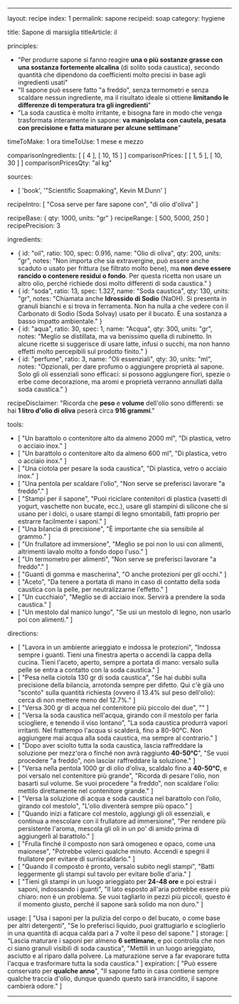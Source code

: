 ---

layout: recipe
index: 1
permalink: sapone
recipeid: soap
category: hygiene

title: Sapone di marsiglia
titleArticle: il

principles:
  - "Per produrre sapone si fanno reagire <strong>una o più sostanze grasse con una sostanza fortemente alcalina</strong> (di solito soda caustica), secondo quantità che dipendono da coefficienti molto precisi in base agli ingredienti usati"
  - "Il sapone può essere fatto &quot;a freddo&quot;, senza termometri e senza scaldare nessun ingrediente, ma il risultato ideale si ottiene <strong>limitando le differenze di temperatura tra gli ingredienti</strong>"
  - "La soda caustica è molto irritante, e bisogna fare in modo che venga trasformata interamente in sapone: <strong>va manipolata con cautela, pesata con precisione e fatta maturare per alcune settimane</strong>"

timeToMake: 1 ora
timeToUse: 1 mese e mezzo

comparisonIngredients: [ [ 4 ], [ 10, 15 ] ]
comparisonPrices: [ [ 1, 5 ], [ 10, 30 ] ]
comparisonPricesQty: "al kg"

sources:
  - [ 'book', '"Scientific Soapmaking", Kevin M.Dunn' ]

recipeIntro: [ "Cosa serve per fare sapone con", "di olio d'oliva" ]

recipeBase: { qty: 1000, units: "gr" }
recipeRange: [ 500, 5000, 250 ]
recipePrecision: 3

ingredients:
  - { id: "oil",
      ratio: 100,
      spec: 0.916,
      name: "Olio di oliva",
      qty: 200,
      units: "gr",
      notes: "Non importa che sia extravergine, può essere anche scaduto o usato per frittura (se filtrato molto bene), ma <strong>non deve essere rancido o contenere residui o fondo</strong>. Per questa ricetta non usare un altro olio, perché richiede dosi molto differenti di soda caustica." }
  - { id: "soda",
      ratio: 13,
      spec: 1.327,
      name: "Soda caustica",
      qty: 130,
      units: "gr",
      notes: "Chiamata anche <strong>Idrossido di Sodio</strong> (NaOH). Si presenta in granuli bianchi e si trova in ferramenta. Non ha nulla a che vedere con il Carbonato di Sodio (Soda Solvay) usato per il bucato. È una sostanza a basso impatto ambientale." }
  - { id: "aqua",
      ratio: 30,
      spec: 1,
      name: "Acqua",
      qty: 300,
      units: "gr",
      notes: "Meglio se distillata, ma va benissimo quella di rubinetto. In alcune ricette si suggerisce di usare latte, infusi o succhi, ma non hanno effetti molto percepibili sul prodotto finito." }
  - { id: "perfume",
      ratio: 3,
      name: "Oli essenziali",
      qty: 30,
      units: "ml",
      notes: "Opzionali, per dare profumo o aggiungere proprietà al sapone. Solo gli oli essenziali sono efficaci: si possono aggiungere fiori, spezie o erbe come decorazione, ma aromi e proprietà verranno annullati dalla soda caustica." }

recipeDisclaimer: "Ricorda che <strong>peso</strong> e <strong>volume</strong> dell'olio sono differenti: se hai <strong>1 litro d'olio di oliva</strong> peserà circa <strong>916 grammi</strong>."

tools:
  - [ "Un barattolo o contenitore alto da almeno <span class='qtyspan'><span data-qty='volume.oil' data-mult='2' data-prec='1'>2000</span> ml</span>", "Di plastica, vetro o acciaio inox." ]
  - [ "Un barattolo o contenitore alto da almeno <span class='qtyspan'><span data-qty='volume.aqua' data-mult='2' data-prec='1'>600</span> ml</span>", "Di plastica, vetro o acciaio inox." ]
  - [ "Una ciotola per pesare la soda caustica", "Di plastica, vetro o acciaio inox." ]
  - [ "Una pentola per scaldare l'olio", "Non serve se preferisci lavorare &quot;a freddo&quot;." ]
  - [ "Stampi per il sapone", "Puoi riciclare contenitori di plastica (vasetti di yogurt, vaschette non bucate, ecc.), usare gli stampini di silicone che si usano per i dolci, o usare stampi di legno smontabili, fatti proprio per estrarre facilmente i saponi." ]
  - [ "Una bilancia di precisione", "È importante che sia sensibile al grammo." ]
  - [ "Un frullatore ad immersione", "Meglio se poi non lo usi con alimenti, altrimenti lavalo molto a fondo dopo l'uso." ]
  - [ "Un termometro per alimenti", "Non serve se preferisci lavorare &quot;a freddo&quot;." ]
  - [ "Guanti di gomma e mascherina", "O anche protezioni per gli occhi." ]
  - [ "Aceto", "Da tenere a portata di mano in caso di contatto della soda caustica con la pelle, per neutralizzarne l'effetto." ]
  - [ "Un cucchiaio", "Meglio se di acciaio inox. Servirà a prendere la soda caustica." ]
  - [ "Un mestolo dal manico lungo", "Se usi un mestolo di legno, non usarlo poi con alimenti." ]

directions:
  - [ "Lavora in un ambiente arieggiato e indossa le protezioni", "Indossa sempre i guanti. Tieni una finestra aperta o accendi la cappa della cucina. Tieni l'aceto, aperto, sempre a portata di mano: versalo sulla pelle se entra a contatto con la soda caustica." ]
  - [ "Pesa nella ciotola <span class='qtyspan'><span data-qty='soda'>130</span> gr</span> di soda caustica", "Se hai dubbi sulla precisione della bilancia, arrotonda sempre per difetto. Qui c'è già uno &quot;sconto&quot; sulla quantità richiesta (ovvero il 13.4% sul peso dell'olio): cerca di non mettere meno del 12.7%." ]
  - [ "Versa <span class='qtyspan'><span data-qty='aqua'>300</span> gr</span> di acqua nel contenitore più piccolo dei due", "" ]
  - [ "Versa la soda caustica nell'acqua, girando con il mestolo per farla sciogliere, e tenendo il viso lontano", "La soda caustica produrrà vapori irritanti. Nel frattempo l'acqua si scalderà, fino a 80-90°C. Non aggiungere mai acqua alla soda caustica, ma sempre al contrario." ]
  - [ "Dopo aver sciolto tutta la soda caustica, lascia raffreddare la soluzione per mezz'ora o finché non avrà raggiunto <strong>40-50°C</strong>", "Se vuoi procedere &quot;a freddo&quot;, non lasciar raffreddare la soluzione." ]
  - [ "Versa nella pentola <span class='qtyspan'><span data-qty='oil'>1000</span> gr</span> di olio d'oliva, scaldalo fino a <strong>40-50°C</strong>, e poi versalo nel contenitore più grande", "Ricorda di pesare l'olio, non basarti sul volume. Se vuoi procedere &quot;a freddo&quot;, non scaldare l'olio: mettilo direttamente nel contenitore grande." ]
  - [ "Versa la soluzione di acqua e soda caustica nel barattolo con l’olio, girando col mestolo", "L'olio diventerà sempre più opaco." ]
  - [ "Quando inizi a faticare col mestolo, aggiungi gli oli essenziali, e continua a mescolare con il frullatore ad immersione", "Per rendere più persistente l'aroma, mescola gli oli in un po' di amido prima di aggiungerli al barattolo." ]
  - [ "Frulla finché il composto non sarà omogeneo e opaco, come una maionese", "Potrebbe volerci qualche minuto. Accendi e spegni il frullatore per evitare di surriscaldarlo." ]
  - [ "Quando il composto è pronto, versalo subito negli stampi", "Batti leggermente gli stampi sul tavolo per evitare bolle d'aria." ]
  - [ "Tieni gli stampi in un luogo arieggiato per <strong>24-48 ore</strong> e poi estrai i saponi, indossando i guanti", "Il lato esposto all'aria potrebbe essere  più chiaro: non è un problema. Se vuoi tagliarlo in pezzi più piccoli, questo è il momento giusto, perché il sapone sarà solido ma non duro." ]

usage: [ "Usa i saponi per la pulizia del corpo o del bucato, o come base per altri detergenti", "Se lo preferisci liquido, puoi grattugiarlo e scioglierlo in una quantità di acqua calda pari a 7 volte il peso del sapone." ]
storage: [ "Lascia maturare i saponi per almeno <strong>6 settimane</strong>, e poi controlla che non ci siano granuli visibili di soda caustica", "Mettili in un luogo arieggiato, asciutto e al riparo dalla polvere. La maturazione serve a far evaporare tutta l'acqua e trasformare tutta la soda caustica." ]
expiration: [ "Può essere conservato per <strong>qualche anno</strong>", "Il sapone fatto in casa contiene sempre qualche traccia d'olio, dunque quando questo sarà irrancidito, il sapone cambierà odore." ]

---